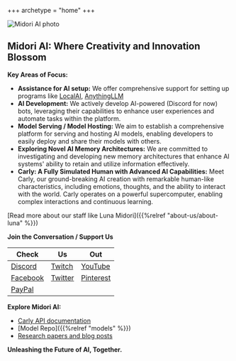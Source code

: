 
+++
archetype = "home"
+++

![Midori AI photo](https://tea-cup.midori-ai.xyz/download/logo.png)

## Midori AI: Where Creativity and Innovation Blossom

**Key  Areas of Focus:**
* **Assistance for AI setup:** We offer comprehensive support for setting up programs like [LocalAI](https://localai.io/), [AnythingLLM](https://github.com/Mintplex-Labs/anything-llm)
* **AI Development:** We  actively develop AI-powered (Discord for now) bots, leveraging their capabilities to enhance user experiences and automate tasks within the platform.
* **Model Serving / Model Hosting:** We aim to establish a comprehensive platform for serving and hosting AI models, enabling developers to easily deploy and share their models with others.
* **Exploring Novel AI Memory Architectures:** We are committed to investigating and developing new memory architectures that enhance AI systems' ability to retain and utilize information effectively.
* **Carly: A Fully Simulated Human with Advanced AI Capabilities:** Meet Carly, our ground-breaking AI creation with remarkable human-like characteristics, including emotions, thoughts, and the ability to interact with the world. Carly operates on a powerful supercomputer, enabling complex interactions and continuous learning.

[Read more about our staff like Luna Midori]({{%relref "about-us/about-luna" %}})

**Join the Conversation / Support Us**

|Check|Us|Out|
|---|---|---|
| [Discord](https://discord.gg/xdgCx3VyHU) | [Twitch](https://www.twitch.tv/luna_midori5) | [YouTube](https://www.youtube.com/channel/UCVQo4TxFJEoE5kccScY-xow) |
| [Facebook](https://www.facebook.com/TWLunagreen) | [Twitter](https://twitter.com/lunamidori5) | [Pinterest](https://www.pinterest.com/luna_midori5/) |
| [PayPal](https://paypal.me/midoricookieclub?country.x=US&locale.x=en_US)| | |

**Explore Midori AI:**

* [Carly API documentation](/carly-api)
* [Model Repo]({{%relref "models" %}})
* [Research papers and blog posts](/research)

**Unleashing the Future of AI, Together.**